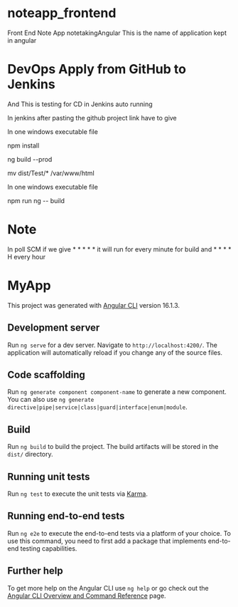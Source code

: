 # noteapp_frontend
Front End Note App
notetakingAngular
This is the name of application kept in angular

# DevOps Apply from GitHub to Jenkins

And This is testing for CD in Jenkins auto running

In jenkins after pasting the github project link have to give

In one windows executable file

npm install

ng build --prod

mv dist/Test/* /var/www/html

In one windows executable file

npm run ng -- build

# Note

In poll SCM if we give * * * * * it will run for every minute for build and * * * * H every hour


# MyApp

This project was generated with [Angular CLI](https://github.com/angular/angular-cli) version 16.1.3.

## Development server

Run `ng serve` for a dev server. Navigate to `http://localhost:4200/`. The application will automatically reload if you change any of the source files.

## Code scaffolding

Run `ng generate component component-name` to generate a new component. You can also use `ng generate directive|pipe|service|class|guard|interface|enum|module`.

## Build

Run `ng build` to build the project. The build artifacts will be stored in the `dist/` directory.

## Running unit tests

Run `ng test` to execute the unit tests via [Karma](https://karma-runner.github.io).

## Running end-to-end tests

Run `ng e2e` to execute the end-to-end tests via a platform of your choice. To use this command, you need to first add a package that implements end-to-end testing capabilities.

## Further help

To get more help on the Angular CLI use `ng help` or go check out the [Angular CLI Overview and Command Reference](https://angular.io/cli) page.

